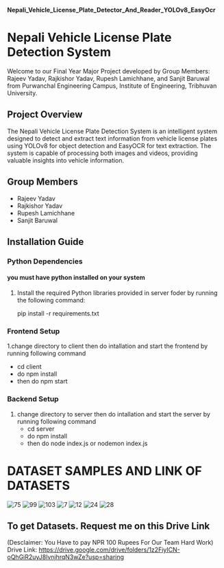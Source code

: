 **Nepali_Vehicle_License_Plate_Detector_And_Reader_YOLOv8_EasyOcr**
# Nepali Vehicle License Plate Detection System

Welcome to our Final Year Major Project developed by Group Members: Rajeev Yadav, Rajkishor Yadav, Rupesh Lamichhane, and Sanjit Baruwal from Purwanchal Engineering Campus, Institute of Engineering, Tribhuvan University.

## Project Overview

The Nepali Vehicle License Plate Detection System is an intelligent system designed to detect and extract text information from vehicle license plates using YOLOv8 for object detection and EasyOCR for text extraction. The system is capable of processing both images and videos, providing valuable insights into vehicle information.

## Group Members

- Rajeev Yadav
- Rajkishor Yadav
- Rupesh Lamichhane
- Sanjit Baruwal

## Installation Guide

### Python Dependencies
#### you must have python installed on your system
1. Install the required Python libraries provided in server foder by running the following command:

   pip install -r requirements.txt

### Frontend Setup
1.change directory to client then do intallation and start the frontend by running following command
   - cd client
   - do npm install
   - then do npm start
### Backend Setup
1. change directory to server then do intallation and start the server by running following command
   - cd server
   - do npm install
   - then do node index.js or nodemon index.js

# DATASET SAMPLES AND LINK OF DATASETS
![75](https://github.com/rajeevy397/Nepali_Vehicle_License_Plate_Detector_And_Reader_YOLOv8_EasyOcr/assets/94947701/bebae3e2-345a-40aa-9c29-5a52cee4cb79)
![99](https://github.com/rajeevy397/Nepali_Vehicle_License_Plate_Detector_And_Reader_YOLOv8_EasyOcr/assets/94947701/e709cac3-e90b-419b-bdaf-000abe4136fb)
![103](https://github.com/rajeevy397/Nepali_Vehicle_License_Plate_Detector_And_Reader_YOLOv8_EasyOcr/assets/94947701/be714705-9666-4b64-b00e-d2651fef920f)
![7](https://github.com/rajeevy397/Nepali_Vehicle_License_Plate_Detector_And_Reader_YOLOv8_EasyOcr/assets/94947701/56468177-0e24-4d1b-996f-bd820e61cb17)
![12](https://github.com/rajeevy397/Nepali_Vehicle_License_Plate_Detector_And_Reader_YOLOv8_EasyOcr/assets/94947701/5fce8bd4-1a7b-4b9e-8717-093f5071def0)
![24](https://github.com/rajeevy397/Nepali_Vehicle_License_Plate_Detector_And_Reader_YOLOv8_EasyOcr/assets/94947701/ec2e9511-0efb-461b-8d2f-6595cdbd6a91)
![28](https://github.com/rajeevy397/Nepali_Vehicle_License_Plate_Detector_And_Reader_YOLOv8_EasyOcr/assets/94947701/40913f0b-dd65-4e98-af8a-47d8f7904fe1)

## To get Datasets. Request me on this Drive Link
(Desclaimer: You Have to pay NPR 100 Rupees For Our Team Hard Work)
Drive Link: https://drive.google.com/drive/folders/1z2FiyICN-oQhGiR2uyJ8lvnjhrqN3wZe?usp=sharing
